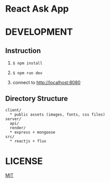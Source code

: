 # React Ask App

# DEVELOPMENT

## Instruction

1. `$ npm install`

2. `$ npm run dev`

3. connect to [http://localhost:8080](http://localhost:8080)

## Directory Structure

```
client/
  * public assets (images, fonts, css files)
server/
  api/
  render/
  * express + mongoose
src/
  * reactjs + flux
```

# LICENSE

[MIT](http://watchout.mit-license.org/)